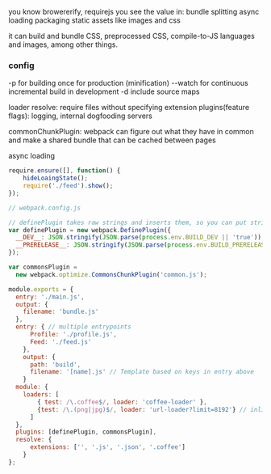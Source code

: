 
you know browererify, requirejs
you see the value in:
    bundle splitting
    async loading
    packaging static assets like images and css

it can build and bundle CSS, preprocessed CSS, compile-to-JS languages and images, among other things.



### config

-p for building once for production (minification)
--watch for continuous incremental build in development
-d include source maps

loader
resolve: require files without specifying extension
plugins(feature flags): logging, internal dogfooding servers

commonChunkPlugin:
webpack can figure out what they have in common and make a shared bundle that can be cached between pages

async loading

```js
require.ensure([], function() {
    hideLoaingState();
    require('./feed').show();
});
```

```js
// webpack.config.js

// definePlugin takes raw strings and inserts them, so you can put strings of JS if you want.
var definePlugin = new webpack.DefinePlugin({
  __DEV__: JSON.stringify(JSON.parse(process.env.BUILD_DEV || 'true')),
  __PRERELEASE__: JSON.stringify(JSON.parse(process.env.BUILD_PRERELEASE || 'false'))
});

var commonsPlugin =
  new webpack.optimize.CommonsChunkPlugin('common.js');

module.exports = {
  entry: './main.js',
  output: {
    filename: 'bundle.js'
  },
  entry: { // multiple entrypoints
      Profile: './profile.js',
      Feed: './feed.js'
    },
    output: {
      path: 'build',
      filename: '[name].js' // Template based on keys in entry above
    }
  module: {
    loaders: [
        { test: /\.coffee$/, loader: 'coffee-loader' },
        {test: /\.(png|jpg)$/, loader: 'url-loader?limit=8192'} // inline base64 URLs for <=8k images
      ]
  },
  plugins: [definePlugin, commonsPlugin],
  resolve: {
      extensions: ['', '.js', '.json', '.coffee'] 
    }
};
```